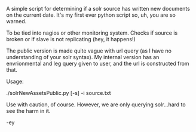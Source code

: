 A simple script for determining if a solr source has written new documents on the current date. It's my first ever python script so, uh, you are so warned.

To be tied into nagios or other monitoring system. Checks if source is broken or if slave is not replicating (hey, it happens!)

The public version is made quite vague with url query (as I have no understanding of your solr syntax). My internal version has an envrionmental and leg query given to user, and the url is constructed from that.

Usage:

./solrNewAssetsPublic.py [-s] -i source.txt 

Use with caution, of course. However, we are only querying solr...hard to see the harm in it.

-ey

